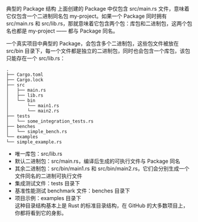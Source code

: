 典型的 Package 结构
上面创建的 Package 中仅包含 src/main.rs 文件，意味着它仅包含一个二进制同名包 my-project。如果一个 Package 同时拥有
src/main.rs 和 src/lib.rs，那就意味着它包含两个包：库包和二进制包，这两个包名也都是 my-project —— 都与 Package 同名。

一个真实项目中典型的 Package，会包含多个二进制包，这些包文件被放在 src/bin 目录下，每一个文件都是独立的二进制包，同时也会包含一个库包，该包只能存在一个
src/lib.rs：

```
.
├── Cargo.toml
├── Cargo.lock
├── src
│   ├── main.rs
│   ├── lib.rs
│   └── bin
│       └── main1.rs
│       └── main2.rs
├── tests
│   └── some_integration_tests.rs
├── benches
│   └── simple_bench.rs
└── examples
└── simple_example.rs
```

* 唯一库包：src/lib.rs
* 默认二进制包：src/main.rs，编译后生成的可执行文件与 Package 同名
* 其余二进制包：src/bin/main1.rs 和 src/bin/main2.rs，它们会分别生成一个文件同名的二进制可执行文件
* 集成测试文件：tests 目录下
* 基准性能测试 benchmark 文件：benches 目录下
* 项目示例：examples 目录下    
这种目录结构基本上是 Rust 的标准目录结构，在 GitHub 的大多数项目上，你都将看到它的身影。